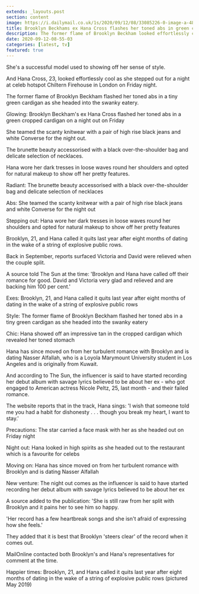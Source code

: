 ```yaml
---
extends: _layouts.post
section: content
image: https://i.dailymail.co.uk/1s/2020/09/12/08/33085226-0-image-a-48_1599896377004.jpg 
title: Brooklyn Beckhams ex Hana Cross flashes her toned abs in green cropped cardigan on night out 
description: The former flame of Brooklyn Beckham looked effortlessly cool as she stepped out for a night at celeb hotspot Chiltern Firehouse in London on Friday night. 
date: 2020-09-12-08-55-03 
categories: [latest, tv] 
featured: true 
--- 
```

She's a successful model used to showing off her sense of style.

And Hana Cross, 23, looked effortlessly cool as she stepped out for a night at celeb hotspot Chiltern Firehouse in London on Friday night. 

The former flame of Brooklyn Beckham flashed her toned abs in a tiny green cardigan as she headed into the swanky eatery.

Glowing: Brooklyn Beckham's ex Hana Cross flashed her toned abs in a green cropped cardigan on a night out on Friday

She teamed the scanty knitwear with a pair of high rise black jeans and white Converse for the night out.

The brunette beauty accessorised with a black over-the-shoulder bag and delicate selection of necklaces. 

Hana wore her dark tresses in loose waves round her shoulders and opted for natural makeup to show off her pretty features.   

Radiant: The brunette beauty accessorised with a black over-the-shoulder bag and delicate selection of necklaces

Abs: She teamed the scanty knitwear with a pair of high rise black jeans and white Converse for the night out

Stepping out: Hana wore her dark tresses in loose waves round her shoulders and opted for natural makeup to show off her pretty features

Brooklyn, 21, and Hana called it quits last year after eight months of dating in the wake of a string of explosive public rows.  

Back in September, reports surfaced Victoria and David were relieved when the couple split.

A source told The Sun at the time: 'Brooklyn and Hana have called off their romance for good. David and Victoria very glad and relieved and are backing him 100 per cent.' 

Exes: Brooklyn, 21, and Hana called it quits last year after eight months of dating in the wake of a string of explosive public rows

Style: The former flame of Brooklyn Beckham flashed her toned abs in a tiny green cardigan as she headed into the swanky eatery

Chic: Hana showed off an impressive tan in the cropped cardigan which revealed her toned stomach

Hana has since moved on from her turbulent romance with Brooklyn and is dating Nasser Alfallah, who is a Loyola Marymount University student in Los Angeles and is originally from Kuwait. 

And according to The Sun, the influencer is said to have started recording her debut album with savage lyrics believed to be about her ex - who got engaged to American actress Nicole Peltz, 25, last month - and their failed romance.  

The website reports that in the track, Hana sings: 'I wish that someone told me you had a habit for dishonesty . . . though you break my heart, I want to stay.'

Precautions: The star carried a face mask with her as she headed out on Friday night

Night out: Hana looked in high spirits as she headed out to the restaurant which is a favourite for celebs

Moving on: Hana has since moved on from her turbulent romance with Brooklyn and is dating Nasser Alfallah

New venture: The night out comes as the influencer is said to have started recording her debut album with savage lyrics believed to be about her ex

A source added to the publication: 'She is still raw from her split with Brooklyn and it pains her to see him so happy.  

'Her record has a few heartbreak songs and she isn't afraid of expressing how she feels.'

They added that it is best that Brooklyn 'steers clear' of the record when it comes out.  

MailOnline contacted both Brooklyn's and Hana's representatives for comment at the time.  

Happier times: Brooklyn, 21, and Hana called it quits last year after eight months of dating in the wake of a string of explosive public rows (pictured May 2019)

